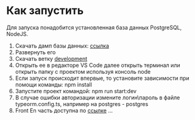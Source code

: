# Как запустить
Для запуска понадобится установленная база данных PostgreSQL, NodeJS.

1. Скачать дамп базы данных: [ссылка](https://1drv.ms/u/s!ApMs21XKWuZBgoJk09aU5ddgebkHwg?e=SdD8z1)
2. Развернуть его
3. Скачать ветку [development](https://github.com/IvanovVlad/epam_web_task/tree/development)
4. Открыть ее в редакторе VS Code далее открыть терминал или открыть папку с проектом используя консоль node
5. Если запуск происходит впервые, то установите зависимости при помощи команды: npm install
6. Запустите проект командой: npm run start:dev
7. В случае ошибки авторизации измените логин\пароль в файле typeorm.config.ts, например на postgres - postgres
8. Front En часть доступна по [ссылке](https://inspiring-carson-851983.netlify.app/src/)
...
